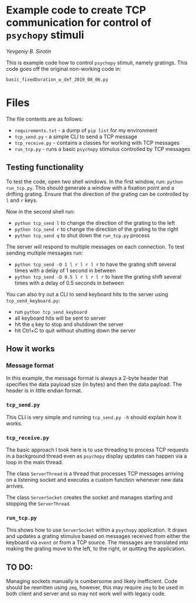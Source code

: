 # Example code to create TCP communication for control of `psychopy` stimuli
_Yevgeniy B. Sirotin_

This is example code how to control `psychopy` stimuli, namely gratings.  This code goes off the original non-working code in:

`basic_fixedDuration_w_def_2019_08_06.py`

# Files
The file contents are as follows:
* `requirements.txt`  - a dump of `pip list` for my environment
* `tcp_send.py` - a simple CLI to send a TCP message
* `tcp_receive.py` - contains a classes for working with TCP messages
* `run_tcp.py` - runs a basic `psychopy` stimulus controlled by TCP messages 

## Testing functionality
To test the code, open two shell windows.  In the first window, run: `python run_tcp.py`.  This should generate a window with a fixation point and a drifting grating.  Ensure that the direction of the grating can be controlled by `l` and `r` keys.

Now in the second shell run: 
* `python tcp_send l` to change the direction of the grating to the left
* `python tcp_send r` to change the direction of the grating to the right
* `python tcp_send q` to shut down the `run_tcp.py` process

The server will respond to multiple messages on each connection.  To test sending multiple messages run:
* `python tcp_send -D 1 l r l r l r` to have the grating shift several times with a delay of 1 second in between
* `python tcp_send -D 0.5 l r l r l r` to have the grating shift several times with a delay of 0.5 seconds in between

You can also try out a CLI to send keyboard hits to the server using `tcp_send_keyboard.py`:
* run `python tcp_send_keyboard`
* all keyboard hits will be sent to server
* hit the `q` key to stop and shutdown the server
* hit Ctrl+C to quit without shutting down the server

## How it works
### Message format
In this example, the message format is always a 2-byte header that specifies the data payload size (in bytes) and then the data payload.  The header is in little endian format.

### `tcp_send.py`
This CLI is very simple and running `tcp_send.py -h` should explain how it works.

### `tcp_receive.py`
The basic approach I took here is to use threading to process TCP requests in a background thread even as `psychopy` display updates can happen via a loop in the main thread.  

The class `ServerThread` is a thread that processes TCP messages arriving on a listening socket and executes a custom function whenever new data arrives. 

The class `ServerSocket` creates the socket and manages starting and stopping the `ServerThread`.

### `run_tcp.py`
This shows how to use `ServerSocket` within a `psychopy` application.  It draws and updates a grating stimulus based on messages received from either the keyboard via `event` or from a TCP source.  The messages are translated into making the grating move to the left, to the right, or quitting the application.

## TO DO:
Managing sockets manually is cumbersome and likely inefficient.  Code should be rewritten using `zmq`, however, this may require `zmq` to be used in both client and server and so may not work well with legacy code.
